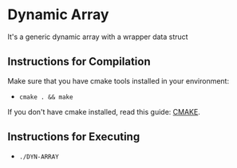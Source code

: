 # Dynamic Array
It's a generic dynamic array with a wrapper data struct

## Instructions for Compilation
Make sure that you have cmake tools installed in your environment:

- ```cmake . && make```

If you don't have cmake installed, read this guide: [CMAKE](https://cmake.org/install/). 

## Instructions for Executing
- ```./DYN-ARRAY```
